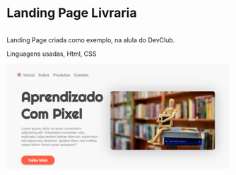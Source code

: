 # Landing Page Livraria
<br>
Landing Page criada como exemplo, na alula do DevClub.
<br>

Linguagens usadas, Html, CSS

<img src="./assets/screencapture.png">